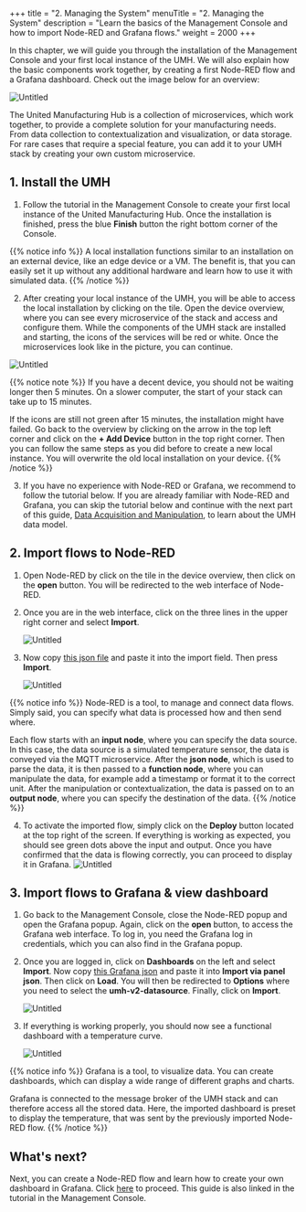 +++
title = "2. Managing the System"
menuTitle = "2. Managing the System"
description = "Learn the basics of the Management Console and how to import Node-RED and Grafana flows."
weight = 2000
+++

  In this chapter, we will guide you through the installation of the Management 
  Console and your first local instance of the UMH. We will also explain
  how the basic components work together, by creating a first Node-RED flow and 
  a Grafana dashboard. Check out the image below for an 
  overview:

![Untitled](/images/getstarted/managingTheSystem/getStartedUMHSimplifiedpng.png)

  The United Manufacturing Hub is a collection of microservices, which work
  together, to provide a complete solution for your manufacturing needs. From 
  data collection to contextualization and visualization, or data storage. 
  For rare cases that require a special feature, you can add it to your UMH
  stack by creating your own custom microservice.

## 1. Install the UMH

1. Follow the tutorial in the Management Console to create your first local 
   instance of the United Manufacturing Hub. Once the installation is finished,
   press the blue **Finish** button the right bottom corner of the Console. 


{{% notice info %}}
A local installation functions similar to an installation on an external device,
like an edge device or a VM. The benefit is, that you can easily set it up
without any additional hardware and learn how to use it with simulated data.
{{% /notice %}}

2. After creating your local instance of the UMH, you will be able to access the
   local installation by clicking on the tile.
   Open the device overview, where you can see every microservice of
   the stack and access and configure them. While the components of the UMH 
   stack are installed and starting, the icons
   of the services will be red or white. Once the microservices look like in the 
   picture, you can continue.

![Untitled](/images/getstarted/managingTheSystem/getStartedManagingMicServFinished.png)

{{% notice note %}}
If you have a decent device, you should not be
waiting longer then 5 minutes. On a slower computer, the start of your stack
can take up to 15 minutes.

If the icons are still not green after 15 minutes, the installation might have
failed. Go back to the overview by clicking on the arrow in the top left corner
and click on the **+ Add Device** button in the top right corner. Then you 
can follow the same steps as you did before to create a new local instance.
You will overwrite the old local installation on your device.
{{% /notice %}}

3. If you have no experience with Node-RED or Grafana, we recommend
   to follow the tutorial below.
   If you are already familiar with Node-RED and Grafana, you can skip the
   tutorial below and continue with the next part of this guide,
   [Data Acquisition and Manipulation](https://umh.docs.umh.app/docs/getstarted/dataacquisitionmanipulation/),
   to learn about the UMH data model.



## 2. Import flows to Node-RED
 
1. Open Node-RED by click on the tile in the device overview, then click on the
   **open** button. You will be redirected to the web interface of Node-RED.
<!--
  ![Untitled](/images/getstarted/managingTheSystem/getStartedManagingCannotGet.png?width=75%)
-->
2. Once you are in the web interface, click on the three lines in the upper 
   right corner and select **Import**.

   ![Untitled](/images/getstarted/managingTheSystem/getStartedManagingImport.png?width=75%)

3. Now copy [this json file](/json/getstarted/noderedGetStarted.json) and paste
   it into the import field. Then press **Import**.

   ![Untitled](/images/getstarted/managingTheSystem/getStartedManagingPasteJson.png?width=75%)

{{% notice info %}}
Node-RED is a tool, to manage and connect data flows. Simply said, you can 
specify what data is processed how and then send where. 

Each flow starts with an **input node**, where you can specify the data source.
In this case, the data source is a simulated temperature sensor, the data 
is conveyed via the MQTT microservice. After the **json node**, which is used to
parse the data, it is then passed to a **function node**, where you can manipulate
the data, for example add a timestamp or format it to the correct unit.
After the manipulation or contextualization, the data is passed on to
an **output node**, where you can specify the destination of the data.
{{% /notice %}}

4. To activate the imported flow, simply click on the **Deploy** button located
   at the top right of the screen. If everything is working as expected,
   you should see green dots above the input and output. Once you have confirmed 
   that the data is flowing correctly, you can proceed to display it in Grafana.
   ![Untitled](/images/getstarted/managingTheSystem/getStartedManagingDeploy.png?width=75%)


## 3. Import flows to Grafana & view dashboard

1. Go back to the Management Console, close the Node-RED popup and open the
   Grafana popup. Again, click on the **open** button, to access the Grafana 
   web interface. To log in, you need the Grafana log in credentials, which you
   can also find in the Grafana popup.

2. Once you are logged in, click on **Dashboards** on the left and select
   **Import**. Now copy [this Grafana json](/json/getstarted/GrafanaGetStarted.json) 
   and paste it into **Import via panel json**. Then click on **Load**. You 
   will then be redirected to **Options** where you need to select the
   **umh-v2-datasource**. Finally, click on **Import**.

   ![Untitled](/images/getstarted/managingTheSystem/getStartedManagingGrafanaImport.png?width=75%)
3. If everything is working properly, you should now see a functional dashboard
   with a temperature curve.

   ![Untitled](/images/getstarted/managingTheSystem/getStartedManagingGrafanaDashboard.png?width=75%)

{{% notice info %}}
Grafana is a tool, to visualize data. You can create dashboards, which can 
display a wide range of different graphs and charts.

Grafana is connected to the message broker of the UMH stack and can therefore 
access all the stored data. Here, the imported dashboard is preset to display 
the temperature, that was sent by the previously imported Node-RED flow.
{{% /notice %}}

## What's next?

  Next, you can create a Node-RED flow and learn how to create your own dashboard
  in Grafana. Click [here](/docs/getstarted/dataacquisitionmanipulation) 
  to proceed. This guide is also linked in the tutorial in the Management 
  Console.